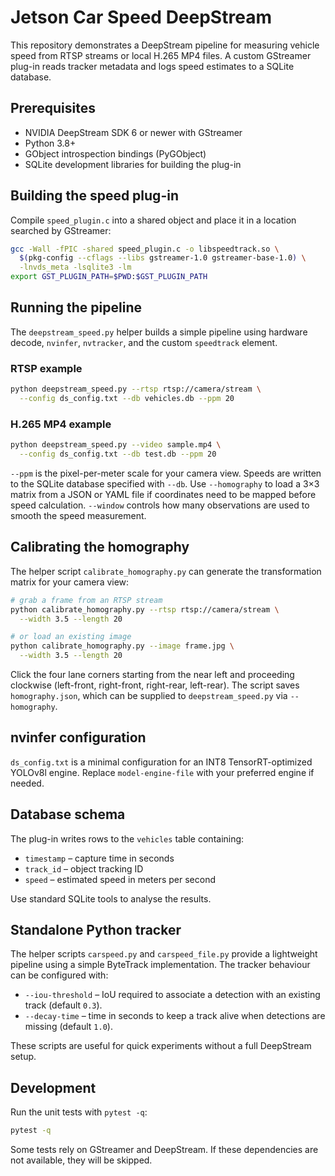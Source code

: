 # Jetson Car Speed DeepStream

This repository demonstrates a DeepStream pipeline for measuring vehicle speed from RTSP streams or local H.265 MP4 files. A custom GStreamer plug-in reads tracker metadata and logs speed estimates to a SQLite database.

## Prerequisites

* NVIDIA DeepStream SDK 6 or newer with GStreamer
* Python 3.8+
* GObject introspection bindings (PyGObject)
* SQLite development libraries for building the plug-in

## Building the speed plug-in

Compile `speed_plugin.c` into a shared object and place it in a location searched by GStreamer:

```bash
gcc -Wall -fPIC -shared speed_plugin.c -o libspeedtrack.so \
  $(pkg-config --cflags --libs gstreamer-1.0 gstreamer-base-1.0) \
  -lnvds_meta -lsqlite3 -lm
export GST_PLUGIN_PATH=$PWD:$GST_PLUGIN_PATH
```

## Running the pipeline

The `deepstream_speed.py` helper builds a simple pipeline using hardware decode, `nvinfer`, `nvtracker`, and the custom `speedtrack` element.

### RTSP example

```bash
python deepstream_speed.py --rtsp rtsp://camera/stream \
  --config ds_config.txt --db vehicles.db --ppm 20
```

### H.265 MP4 example

```bash
python deepstream_speed.py --video sample.mp4 \
  --config ds_config.txt --db test.db --ppm 20
```

`--ppm` is the pixel-per-meter scale for your camera view. Speeds are written to the SQLite database specified with `--db`.
Use `--homography` to load a 3×3 matrix from a JSON or YAML file if coordinates
need to be mapped before speed calculation.
`--window` controls how many observations are used to smooth the speed
measurement.

## Calibrating the homography

The helper script `calibrate_homography.py` can generate the transformation
matrix for your camera view:

```bash
# grab a frame from an RTSP stream
python calibrate_homography.py --rtsp rtsp://camera/stream \
  --width 3.5 --length 20

# or load an existing image
python calibrate_homography.py --image frame.jpg \
  --width 3.5 --length 20
```

Click the four lane corners starting from the near left and proceeding clockwise
(left-front, right-front, right-rear, left-rear). The script saves
`homography.json`, which can be supplied to `deepstream_speed.py` via
`--homography`.

## nvinfer configuration

`ds_config.txt` is a minimal configuration for an INT8 TensorRT-optimized YOLOv8l engine. Replace `model-engine-file` with your preferred engine if needed.

## Database schema

The plug-in writes rows to the `vehicles` table containing:

- `timestamp` – capture time in seconds
- `track_id` – object tracking ID
- `speed` – estimated speed in meters per second

Use standard SQLite tools to analyse the results.

## Standalone Python tracker

The helper scripts `carspeed.py` and `carspeed_file.py` provide a lightweight
pipeline using a simple ByteTrack implementation. The tracker behaviour can be
configured with:

* `--iou-threshold` – IoU required to associate a detection with an existing
  track (default `0.3`).
* `--decay-time` – time in seconds to keep a track alive when detections are
  missing (default `1.0`).

These scripts are useful for quick experiments without a full DeepStream setup.

## Development

Run the unit tests with `pytest -q`:

```bash
pytest -q
```

Some tests rely on GStreamer and DeepStream. If these dependencies are not
available, they will be skipped.
